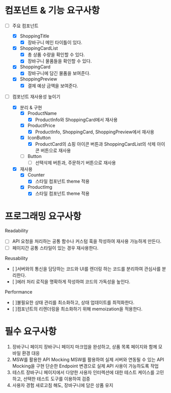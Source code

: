 # 컴포넌트 & 기능 요구사항

- [ ] 주요 컴포넌트

  - [x] ShoppingTitle
    - [x] 장바구니 메인 타이틀이 있다.
  - [x] ShoppingCardList
    - [x] 총 상품 수량을 확인할 수 있다.
    - [x] 장바구니 물품들을 확인할 수 있다.
  - [x] ShoppingCard
    - [x] 장바구니에 담긴 물품을 보여준다.
  - [x] ShoppingPreview
    - [x] 결제 예상 금액을 보여준다.

- [ ] 컴포넌트 재사용성 높이기

  - [x] 분리 & 구현
    - [x] ProductName
      - [x] ProductInfo와 ShoppingCard에서 재사용
    - [x] ProductPrice
      - [x] ProductInfo, ShoppingCard, ShoppingPreview에서 재사용
    - [x] IconButton
      - [x] ProductCard의 쇼핑 아이콘 버튼과 ShoppingCardList의 삭제 아이콘 버튼으로 재사용
    - [ ] Button
      - [ ] 선택삭제 버튼과, 주문하기 버튼으로 재사용
  - [x] 재사용
    - [x] Counter
      - [x] 스타일 컴포넌트 theme 적용
    - [x] ProductImg
      - [x] 스타일 컴포넌트 theme 적용

# 프로그래밍 요구사항

Readability

- [ ] API 요청을 처리하는 공통 함수나 커스텀 훅을 작성하여 재사용 가능하게 만든다.
- [ ] 페이지간 공통 스타일이 있는 경우 재사용한다.

Reusability

- [ ]서버와의 통신을 담당하는 코드와 UI를 렌더링 하는 코드를 분리하여 관심사를 분리한다.
- [ ]에러 처리 로직을 명확하게 작성하여 코드의 가독성을 높인다.

Performance

- [ ]불필요한 상태 관리를 최소화하고, 상태 업데이트를 최적화한다.
- [ ]컴포넌트의 리렌더링을 최소화하기 위해 memoization을 적용한다.

# 필수 요구사항

1. 장바구니 페이지
   장바구니 페이지 마크업을 완성하고, 상품 목록 페이지와 함께 모바일 환경 대응
2. MSW를 활용한 API Mocking
   MSW를 활용하여 실제 서버와 연동될 수 있는 API Mocking을 구현
   단순한 Endpoint 변경으로 실제 API 사용이 가능하도록 작업
3. 테스트
   장바구니 페이지에서 다양한 사용자 인터렉션에 대한 테스트 케이스를 고민하고, 선택한 테스트 도구를 이용하여 검증
4. 사용자 경험
   새로고침 해도, 장바구니에 담은 상품 유지

